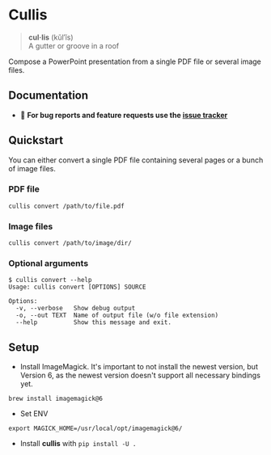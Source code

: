 # Cullis

> **cul·lis** (kŭl′ĭs)    
> A gutter or groove in a roof

Compose a PowerPoint presentation from a single PDF file or several image files.


## Documentation

* :bug: **For bug reports and feature requests use the [issue tracker](https://git.point-8.de/ccauet/cullis/issues)**


## Quickstart

You can either convert a single PDF file containing several pages or a bunch of image files.

### PDF file

```
cullis convert /path/to/file.pdf
```

### Image files

```
cullis convert /path/to/image/dir/
```

### Optional arguments

```
$ cullis convert --help
Usage: cullis convert [OPTIONS] SOURCE

Options:
  -v, --verbose   Show debug output
  -o, --out TEXT  Name of output file (w/o file extension)
  --help          Show this message and exit.
```

## Setup

* Install ImageMagick. It's important to not install the newest version, but Version 6, as the newest version doesn't support all necessary bindings yet.

```
brew install imagemagick@6
```

* Set ENV

```
export MAGICK_HOME=/usr/local/opt/imagemagick@6/
```

* Install **cullis** with `pip install -U .`
